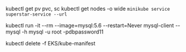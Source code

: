 kubectl get pv pvc, sc
kubectl get nodes -o wide
`
minikube service superstar-service --url
`

kubectl run -it --rm --image=mysql:5.6 --restart=Never mysql-client -- mysql -h mysql -u root -pdbpassword11

kubectl delete -f EKS/kube-manifest

